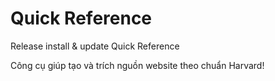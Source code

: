 # Quick Reference
Release install & update Quick Reference

  Công cụ giúp tạo và trích nguồn website theo chuẩn Harvard!

